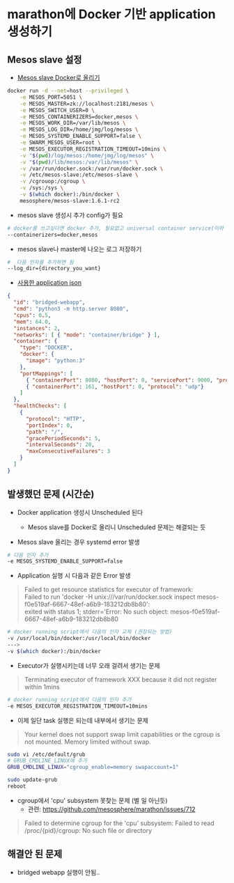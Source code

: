 # marathon에 Docker 기반 application 생성하기

## Mesos slave 설정
* [Mesos slave Docker로 올리기](https://github.com/mesosphere/docker-containers/tree/master/mesos)
```bash
docker run -d --net=host --privileged \
    -e MESOS_PORT=5051 \
    -e MESOS_MASTER=zk://localhost:2181/mesos \
    -e MESOS_SWITCH_USER=0 \
    -e MESOS_CONTAINERIZERS=docker,mesos \
    -e MESOS_WORK_DIR=/var/lib/mesos \
    -e MESOS_LOG_DIR=/home/jmg/log/mesos \
    -e MESOS_SYSTEMD_ENABLE_SUPPORT=false \
    -e SWARM_MESOS_USER=root \
    -e MESOS_EXECUTOR_REGISTRATION_TIMEOUT=10mins \
    -v "$(pwd)/log/mesos:/home/jmg/log/mesos" \
    -v "$(pwd)/lib/mesos:/var/lib/mesos" \
    -v /var/run/docker.sock:/var/run/docker.sock \
    -v /etc/mesos-slave:/etc/mesos-slave \
    -v /cgrouop:/cgroup \
    -v /sys:/sys \
    -v $(which docker):/bin/docker \
    mesosphere/mesos-slave:1.6.1-rc2
```

* mesos slave 생성시 추가 config가 필요
```bash
# docker를 쓰고싶다면 docker 추가, 필요없고 universal container service(이하 UCS)를 쓰고 싶다면 mesos를 추가한다.
--containerizers=docker,mesos
```  

* mesos slave나 master에 나오는 로그 저장하기
```bash
#  다음 인자를 추가하면 됨
--log_dir={directory_you_want}
```  

  

* [사용한 application json](https://mesosphere.github.io/marathon/docs/native-docker.html#bridged-networking-mode)
```json
{
  "id": "bridged-webapp",
  "cmd": "python3 -m http.server 8080",
  "cpus": 0.5,
  "mem": 64.0,
  "instances": 2,
  "networks": [ { "mode": "container/bridge" } ],
  "container": {
    "type": "DOCKER",
    "docker": {
      "image": "python:3"
    },
    "portMappings": [
      { "containerPort": 8080, "hostPort": 0, "servicePort": 9000, "protocol": "tcp" },
      { "containerPort": 161, "hostPort": 0, "protocol": "udp"}
    ]
  },
  "healthChecks": [
    {
      "protocol": "HTTP",
      "portIndex": 0,
      "path": "/",
      "gracePeriodSeconds": 5,
      "intervalSeconds": 20,
      "maxConsecutiveFailures": 3
    }
  ]
}
```  



## 발생했던 문제 (시간순)
* Docker application 생성시 Unscheduled 된다
    * Mesos slave를 Docker로 올리니 Unscheduled 문제는 해결되는 듯

* Mesos slave 올리는 경우 systemd error 발생
```bash
# 다음 인자 추가
-e MESOS_SYSTEMD_ENABLE_SUPPORT=false
```  
* Application 실행 시 다음과 같은 Error 발생
> Failed to get resource statistics for executor of framework:  
> Failed to run 'docker -H unix:///var/run/docker.sock inspect mesos-f0e519af-6667-48ef-a6b9-183212db8b80':  
> exited with status 1; stderr='Error: No such object: mesos-f0e519af-6667-48ef-a6b9-183212db8b80  
```bash
# docker running script에서 다음의 인자 교체 (권장되는 방법)
-v /usr/local/bin/docker:/usr/local/bin/docker
--->
-v $(which docker):/bin/docker
```  

* Executor가 실행시키는데 너무 오래 걸려서 생기는 문제
> Terminating executor of framework XXX because it did not register within 1mins
```bash
# docker running script에서 다음의 인자 추가
-e MESOS_EXECUTOR_REGISTRATION_TIMEOUT=10mins

```  

* 이제 일단 task 실행은 되는데 내부에서 생기는 문제
> Your kernel does not support swap limit capabilities or the cgroup is not mounted. Memory limited without swap.
```bash
sudo vi /etc/default/grub
# GRUB_CMDLINE_LINUX에 추가
GRUB_CMDLINE_LINUX="cgroup_enable=memory swapaccount=1"

sudo update-grub
reboot
```  

* cgroup에서 'cpu' subsystem 못찾는 문제 (별 일 아닌듯)
    * 관련: https://github.com/mesosphere/marathon/issues/712  
> Failed to determine cgroup for the 'cpu' subsystem: Failed to read /proc/{pid}/cgroup: No such file or directory  


## 해결안 된 문제
* bridged webapp 실행이 안됨..
